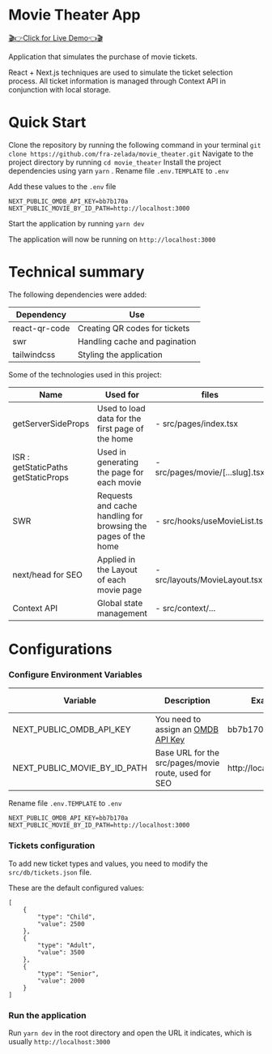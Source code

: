 # Movie Theater App

[🎬👉Click for Live Demo👈🎬](https://movie-theater-delta.vercel.app/)

Application that simulates the purchase of movie tickets.

React + Next.js techniques are used to simulate the ticket selection process. All ticket information is managed through Context API in conjunction with local storage.

# Quick Start

Clone the repository by running the following command in your terminal ``` git clone https://github.com/fra-zelada/movie_theater.git ``` Navigate to the project directory by running ``` cd movie_theater ``` Install the project dependencies using yarn ```yarn``` . Rename file ```.env.TEMPLATE``` to ```.env```

Add these values to the ```.env``` file

```
NEXT_PUBLIC_OMDB_API_KEY=bb7b170a
NEXT_PUBLIC_MOVIE_BY_ID_PATH=http://localhost:3000
```

Start the application by running ```yarn dev```

The application will now be running on ```http://localhost:3000```

# Technical summary

The following dependencies were added:

| Dependency     | Use                               |
|--|--|
| react-qr-code  | Creating QR codes for tickets     |
| swr            | Handling cache and pagination    |
| tailwindcss    | Styling the application           |

Some of the technologies used in this project:

| Name | Used for | files |
|--|--|--|
| getServerSideProps | Used to load data for the first page of the home | - src/pages/index.tsx |
| ISR : <br> getStaticPaths <br> getStaticProps  | Used in generating the page for each movie | - src/pages/movie/[...slug].tsx |
| SWR  | Requests and cache handling for browsing the pages of the home | - src/hooks/useMovieList.ts |
| next/head for SEO  | Applied in the Layout of each movie page | - src/layouts/MovieLayout.tsx |
| Context API  | Global state management | - src/context/... |

# Configurations

### Configure Environment Variables

| Variable     | Description                               | Example | Optional ? |
|--|--|--|--|
| NEXT_PUBLIC_OMDB_API_KEY  | You need to assign an [OMDB API Key](https://www.omdbapi.com/)     | bb7b170a | Required |
| NEXT_PUBLIC_MOVIE_BY_ID_PATH            | Base URL for the src/pages/movie route, used for SEO   | http://localhost:3000 | Optional |


Rename file ```.env.TEMPLATE``` to ```.env``` 

```
NEXT_PUBLIC_OMDB_API_KEY=bb7b170a
NEXT_PUBLIC_MOVIE_BY_ID_PATH=http://localhost:3000
```
### Tickets configuration

To add new ticket types and values, you need to modify the ```src/db/tickets.json``` file.

These are the default configured values:
```
[
    {
        "type": "Child",
        "value": 2500
    },
    {
        "type": "Adult",
        "value": 3500
    },
    {
        "type": "Senior",
        "value": 2000
    }
]
```

### Run the application

Run ```yarn dev``` in the root directory and open the URL it indicates, which is usually ```http://localhost:3000```



